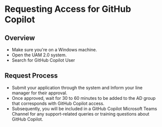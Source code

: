 # Requesting Access for GitHub Copilot

## Overview

- Make sure you're on a Windows machine.
- Open the UAM 2.0 system.
- Search for GitHub Copilot User

## Request Process

- Submit your application through the system and Inform your line manager for their approval.
- Once approved, wait for 30 to 60 minutes to be added to the AD group that corresponds with GitHub Copilot access.
- Subsequently, you will be included in a GitHub Copilot Microsoft Teams Channel for any support-related queries or training questions about GitHub Copilot.
